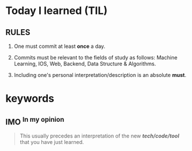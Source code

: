 # Today I learned (TIL)

## RULES
1. One must commit at least **once** a day.

2. Commits must be relevant to the fields of study as follows: Machine Learning, IOS, Web, Backend, Data Structure & Algorithms.

3. Including one's personal interpretation/description is an absolute **must**.

keywords
=
## IMO <sup>In my opinion<sup>
>This usually precedes an interpretation of the new ***tech/code/tool*** that you have just learned.

